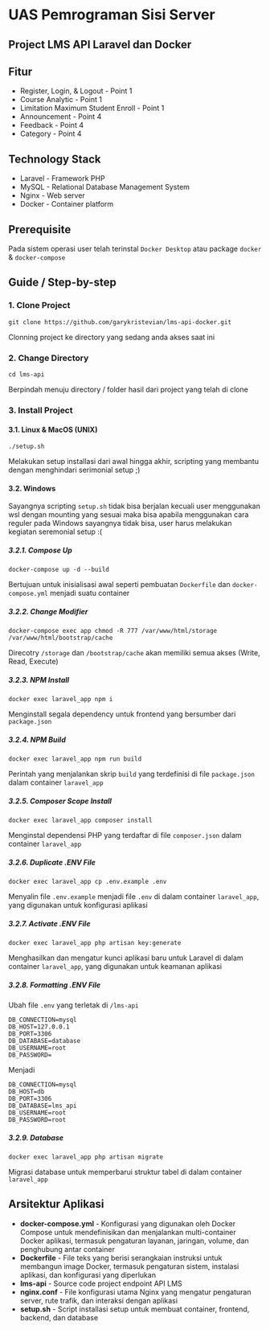 # UAS Pemrograman Sisi Server
## Project LMS API Laravel dan Docker

## Fitur
- Register, Login, & Logout - Point 1
- Course Analytic - Point 1
- Limitation Maximum Student Enroll - Point 1
- Announcement - Point 4
- Feedback - Point 4
- Category - Point 4

## Technology Stack
- Laravel - Framework PHP
- MySQL - Relational Database Management System
- Nginx - Web server
- Docker - Container platform

## Prerequisite
Pada sistem operasi user telah terinstal `Docker Desktop` atau package `docker` & `docker-compose`

## Guide / Step-by-step
### 1. Clone Project
```shell
git clone https://github.com/garykristevian/lms-api-docker.git
```
Clonning project ke directory yang sedang anda akses saat ini
### 2. Change Directory
```shell
cd lms-api
```
Berpindah menuju directory / folder hasil dari project yang telah di clone
### 3. Install Project
#### 3.1. Linux & MacOS (UNIX)
```shell
./setup.sh
```
Melakukan setup installasi dari awal hingga akhir, scripting yang membantu dengan menghindari serimonial setup ;)
#### 3.2. Windows 
Sayangnya scripting `setup.sh` tidak bisa berjalan kecuali user menggunakan wsl dengan mounting yang sesuai maka bisa apabila menggunakan cara reguler pada Windows sayangnya tidak bisa, user harus melakukan kegiatan seremonial setup :(
##### 3.2.1. Compose Up
```shell
docker-compose up -d --build
```
Bertujuan untuk inisialisasi awal seperti pembuatan `Dockerfile` dan `docker-compose.yml` menjadi suatu container
##### 3.2.2. Change Modifier
```shell
docker-compose exec app chmod -R 777 /var/www/html/storage /var/www/html/bootstrap/cache
```
Direcotry `/storage` dan `/bootstrap/cache` akan memiliki semua akses (Write, Read, Execute)
##### 3.2.3. NPM Install
```shell
docker exec laravel_app npm i
```
Menginstall segala dependency untuk frontend yang bersumber dari `package.json`
##### 3.2.4. NPM Build
```shell
docker exec laravel_app npm run build
```
Perintah yang menjalankan skrip `build` yang terdefinisi di file `package.json` dalam container `laravel_app`
##### 3.2.5. Composer Scope Install
```shell
docker exec laravel_app composer install
```
Menginstal dependensi PHP yang terdaftar di file `composer.json` dalam container `laravel_app`
##### 3.2.6. Duplicate .ENV File
```shell
docker exec laravel_app cp .env.example .env
```
Menyalin file `.env.example` menjadi file `.env` di dalam container `laravel_app`, yang digunakan untuk konfigurasi aplikasi
##### 3.2.7. Activate .ENV File
```shell
docker exec laravel_app php artisan key:generate
```
Menghasilkan dan mengatur kunci aplikasi baru untuk Laravel di dalam container `laravel_app`, yang digunakan untuk keamanan aplikasi
##### 3.2.8. Formatting .ENV File
Ubah file `.env` yang terletak di `/lms-api`
```.env
DB_CONNECTION=mysql
DB_HOST=127.0.0.1
DB_PORT=3306
DB_DATABASE=database
DB_USERNAME=root
DB_PASSWORD=
```
Menjadi
```.env
DB_CONNECTION=mysql
DB_HOST=db
DB_PORT=3306
DB_DATABASE=lms_api
DB_USERNAME=root
DB_PASSWORD=root
```
##### 3.2.9. Database
```shell
docker exec laravel_app php artisan migrate
```
Migrasi database untuk memperbarui struktur tabel di dalam container `laravel_app`

## Arsitektur Aplikasi
- **docker-compose.yml** - Konfigurasi yang digunakan oleh Docker Compose untuk mendefinisikan dan menjalankan multi-container Docker aplikasi, termasuk pengaturan layanan, jaringan, volume, dan penghubung antar container
- **Dockerfile** - File teks yang berisi serangkaian instruksi untuk membangun image Docker, termasuk pengaturan sistem, instalasi aplikasi, dan konfigurasi yang diperlukan
- **lms-api** - Source code project endpoint API LMS 
- **nginx.conf** - File konfigurasi utama Nginx yang mengatur pengaturan server, rute trafik, dan interaksi dengan aplikasi 
- **setup.sh** - Script installasi setup untuk membuat container, frontend, backend, dan database